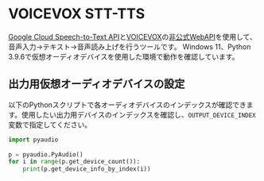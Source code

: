 # VOICEVOX STT-TTS

[Google Cloud Speech-to-Text API](https://cloud.google.com/speech-to-text)と[VOICEVOX](https://voicevox.hiroshiba.jp/)の[非公式WebAPI](https://voicevox.su-shiki.com/su-shikiapis/)を使用して、音声入力->テキスト->音声読み上げを行うツールです。
Windows 11、Python 3.9.6で仮想オーディオデバイスを使用した環境で動作を確認しています。

## 出力用仮想オーディオデバイスの設定

以下のPythonスクリプトで各オーディオデバイスのインデックスが確認できます。使用したい出力用デバイスのインデックスを確認し、`OUTPUT_DEVICE_INDEX`変数で指定してください。

```py
import pyaudio
 
p = pyaudio.PyAudio()
for i in range(p.get_device_count()): 
    print(p.get_device_info_by_index(i))
```
